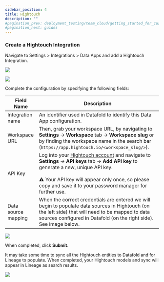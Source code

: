 ```yaml
---
sidebar_position: 4
title: Hightouch
description: ""
#pagination_prev: deployment_testing/team_cloud/getting_started_for_customers/dbt
#pagination_next: guides
---
```

### Create a Hightouch Integration

Navigate to Settings > Integrations > Data Apps and add a Hightouch Integration.

![](/img/data_apps_add_new_integration.png)

![](/img/hightouch_blank_integration_form.png)

Complete the configuration by specifying the following fields:

| Field Name | Description |
| ----------- | ----------- |
| Integration name | An identifier used in Datafold to identify this Data App configuration. |
| Workspace URL | Then, grab your workspace URL, by navigating to **Settings** &rarr; **Workspace** tab &rarr; **Workspace slug** or by finding the workspace name in the search bar (`https://app.hightouch.io/<workspace_slug/>`). |
| API Key | Log into your [Hightouch account](https://app.hightouch.com/login) and navigate to **Settings** &rarr; **API keys** tab &rarr; **Add API key** to generate a new, unique API key. <br /><br /> :warning: Your API key will appear only once, so please copy and save it to your password manager for further use. |
| Data source mapping | When the correct credentials are entered we will begin to populate data sources in Hightouch (on the left side) that will need to be mapped to data sources configured in Datafold (on the right side). See image below. |

![](/img/hightouch_data_source_match.png)

When completed, click **Submit**.

It may take some time to sync all the Hightouch entities to Datafold and for Lineage to populate. When completed, your Hightouch models and sync will appear in Lineage as search results.

![](/img/hightouch_sync_results.png)
